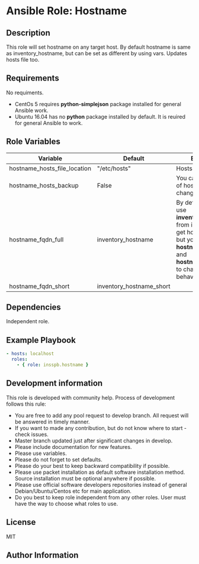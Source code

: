 Ansible Role: Hostname
=========

Description
------------

This role will set hostname on any target host. By default hostname is same as inventory_hostname, but can be set as different by using vars. Updates hosts file too.

Requirements
------------

No requiments.

- CentOs 5 requires **python-simplejson** package installed for general Ansible work. 
- Ubuntu 16.04 has no **python** package installed by default. It is reuired for general Ansible to work. 

Role Variables
--------------

| Variable                     | Default                  | Explanation  |
| -----------------------------|--------------------------| -----|
| hostname_hosts_file_location | "/etc/hosts"             | Hosts file location. |
| hostname_hosts_backup        | False                    | You can make backup of hosts file before changes will be made. |
| hostname_fqdn_full           | inventory_hostname | By default this role use **inventory_hostname** from inventory file to get host hostname, but you can set **hostname_fqdn_full** and **hostname_fqdn_short** to change this behavior.|
| hostname_fqdn_short          | inventory_hostname_short | |

Dependencies
------------

Independent role.

Example Playbook
----------------
```yaml
- hosts: localhost
  roles:
    - { role: insspb.hostname }
```
	
Development information
----------------
This role is developed with community help. 
Process of development follows this rule: 

   - You are free to add any pool request to develop branch. All request will be answered in timely manner. 
   - If you want to made any contribution, but do not know where to start - check issues.
   - Master branch updated just after significant changes in develop.
   - Please include documentation for new features. 
   - Please use variables.
   - Please do not forget to set defaults.
   - Please do your best to keep backward compatibility if possible.
   - Please use packet installation as default software installation method. Source installation must be optional anywhere if possible.
   - Please use official software developers repositories instead of general Debian/Ubuntu/Centos etc for main application. 
   - Do you best to keep role independent from any other roles. User must have the way to choose what roles to use.

License
-------

MIT

Author Information
------------------
